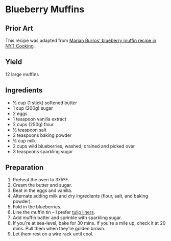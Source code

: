 # Blueberry Muffins

## Prior Art

This recipe was adapted from [Marian Burros' blueberry muffin recipe in NYT Cooking](https://cooking.nytimes.com/recipes/2868-jordan-marshs-blueberry-muffins?q=jordan%20marsh).

## Yield

12 large muffins

## Ingredients

- ½ cup (1 stick) softened butter
- 1 cup (200g) sugar
- 2 eggs
- 1 teaspoon vanilla extract
- 2 cups (250g) flour
- ½ teaspoon salt
- 2 teaspoons baking powder
- ½ cup milk
- 2 cups wild blueberries, washed, drained and picked over
- 3 teaspoons sparkling sugar

## Preparation

1. Preheat the oven to 375ºF.
2. Cream the butter and sugar.
3. Beat in the eggs and vanilla.
4. Alternate adding milk and dry ingredients (flour, salt, and baking powder).
5. Fold in the blueberries.
6. Line the muffin tin – I prefer [tulip liners](https://www.amazon.com/dp/B08297PL5V).
7. Add muffin batter and sprinkle with sparkling sugar.
8. If you're at sea-level, bake for 30 mins. If you're a mile up, check it at 20 mins. Pull them when they're golden brown.
9. Let them rest on a wire rack until cool.
